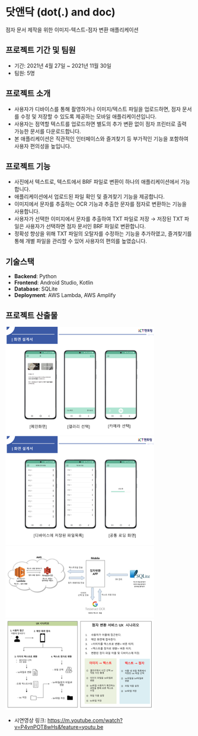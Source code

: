 # 닷앤닥 (dot(.) and doc)

점자 문서 제작을 위한 이미지-텍스트-점자 변환 애플리케이션<br>

## 프로젝트 기간 및 팀원

- 기간: 2021년 4월 27일 ~ 2021년 11월 30일
- 팀원: 5명

## 프로젝트 소개

- 사용자가 디바이스를 통해 촬영하거나 이미지/텍스트 파일을 업로드하면, 점자 문서를 수정 및 저장할 수 있도록 제공하는 모바일 애플리케이션입니다.
- 사용자는 점역할 텍스트를 업로드하면 별도의 추가 변환 없이 점자 프린터로 출력 가능한 문서를 다운로드합니다.
- 본 애플리케이션은 직관적인 인터페이스와 즐겨찾기 등 부가적인 기능을 포함하여 사용자 편의성을 높입니다.

## 프로젝트 기능

- 사진에서 텍스트로, 텍스트에서 BRF 파일로 변환이 하나의 애플리케이션에서 가능합니다.
- 애플리케이션에서 업로드된 파일 확인 및 즐겨찾기 기능을 제공합니다.
- 이미지에서 문자를 추출하는 OCR 기능과 추출한 문자를 점자로 변환하는 기능을 사용합니다.
- 사용자가 선택한 이미지에서 문자를 추출하여 TXT 파일로 저장 → 저장된 TXT 파일은 사용자가 선택하면 점자 문서인 BRF 파일로 변환합니다.
- 정확성 향상을 위해 TXT 파일의 오탈자를 수정하는 기능을 추가하였고, 즐겨찾기를 통해 개별 파일을 관리할 수 있어 사용자의 편의를 높였습니다.

## 기술스택

- **Backend**: Python
- **Frontend**: Android Studio, Kotlin
- **Database**: SQLite
- **Deployment**: AWS Lambda, AWS Amplify

## 프로젝트 산출물

<img src="./images/1.png" alt="Image1" width="400"/>
<img src="./images/2.png" alt="Image1" width="400"/>
<img src="./images/3.png" alt="Image1" width="400"/>
<img src="./images/4.png" alt="Image1" width="400"/>

- 시연영상 링크: https://m.youtube.com/watch?v=P4vnPOT8wHs&feature=youtu.be
